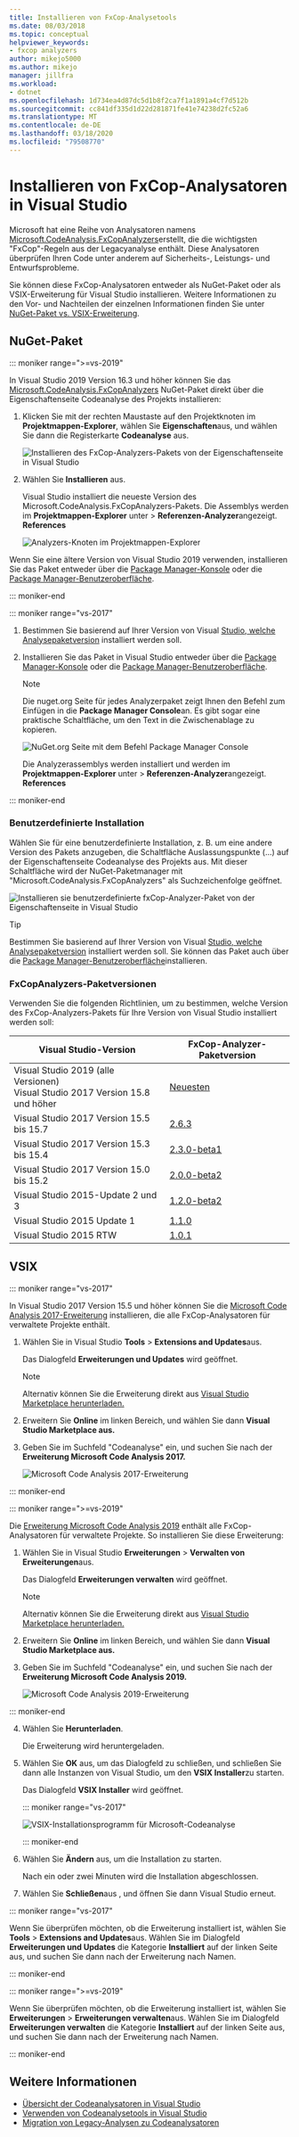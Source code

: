 ```yaml
---
title: Installieren von FxCop-Analysetools
ms.date: 08/03/2018
ms.topic: conceptual
helpviewer_keywords:
- fxcop analyzers
author: mikejo5000
ms.author: mikejo
manager: jillfra
ms.workload:
- dotnet
ms.openlocfilehash: 1d734ea4d87dc5d1b8f2ca7f1a1891a4cf7d512b
ms.sourcegitcommit: cc841df335d1d22d281871fe41e74238d2fc52a6
ms.translationtype: MT
ms.contentlocale: de-DE
ms.lasthandoff: 03/18/2020
ms.locfileid: "79508770"
---
```

# <a name="install-fxcop-analyzers-in-visual-studio"></a>Installieren von FxCop-Analysatoren in Visual Studio

Microsoft hat eine Reihe von Analysatoren namens [Microsoft.CodeAnalysis.FxCopAnalyzers](https://www.nuget.org/packages/Microsoft.CodeAnalysis.FxCopAnalyzers)erstellt, die die wichtigsten "FxCop"-Regeln aus der Legacyanalyse enthält. Diese Analysatoren überprüfen Ihren Code unter anderem auf Sicherheits-, Leistungs- und Entwurfsprobleme.

Sie können diese FxCop-Analysatoren entweder als NuGet-Paket oder als VSIX-Erweiterung für Visual Studio installieren. Weitere Informationen zu den Vor- und Nachteilen der einzelnen Informationen finden Sie unter [NuGet-Paket vs. VSIX-Erweiterung](roslyn-analyzers-overview.md#nuget-package-versus-vsix-extension).

## <a name="nuget-package"></a>NuGet-Paket

::: moniker range=">=vs-2019"

In Visual Studio 2019 Version 16.3 und höher können Sie das [Microsoft.CodeAnalysis.FxCopAnalyzers](https://www.nuget.org/packages/Microsoft.CodeAnalysis.FxCopAnalyzers) NuGet-Paket direkt über die Eigenschaftenseite Codeanalyse des Projekts installieren:

1. Klicken Sie mit der rechten Maustaste auf den Projektknoten im **Projektmappen-Explorer**, wählen Sie **Eigenschaften**aus, und wählen Sie dann die Registerkarte **Codeanalyse** aus.

   ![Installieren des FxCop-Analyzers-Pakets von der Eigenschaftenseite in Visual Studio](media/install-fxcop-properties-page.png)

2. Wählen Sie **Installieren** aus.

   Visual Studio installiert die neueste Version des Microsoft.CodeAnalysis.FxCopAnalyzers-Pakets. Die Assemblys werden im **Projektmappen-Explorer** unter > **Referenzen-Analyzer**angezeigt. **References**

   ![Analyzers-Knoten im Projektmappen-Explorer](media/solution-explorer-analyzers-node.png)

Wenn Sie eine ältere Version von Visual Studio 2019 verwenden, installieren Sie das Paket entweder über die [Package Manager-Konsole](/nuget/quickstart/install-and-use-a-package-in-visual-studio#package-manager-console) oder die [Package Manager-Benutzeroberfläche](/nuget/quickstart/install-and-use-a-package-in-visual-studio#package-manager-console).

::: moniker-end

::: moniker range="vs-2017"

1. Bestimmen Sie basierend auf Ihrer Version von Visual [Studio, welche Analysepaketversion](#fxcopanalyzers-package-versions) installiert werden soll.

2. Installieren Sie das Paket in Visual Studio entweder über die [Package Manager-Konsole](/nuget/quickstart/install-and-use-a-package-in-visual-studio#package-manager-console) oder die [Package Manager-Benutzeroberfläche](/nuget/quickstart/install-and-use-a-package-in-visual-studio#package-manager-console).

   > [!NOTE]
   > Die nuget.org Seite für jedes Analyzerpaket zeigt Ihnen den Befehl zum Einfügen in die **Package Manager Console**an. Es gibt sogar eine praktische Schaltfläche, um den Text in die Zwischenablage zu kopieren.
   >
   > ![NuGet.org Seite mit dem Befehl Package Manager Console](media/nuget-package-manager-command.png)

   Die Analyzerassemblys werden installiert und werden im **Projektmappen-Explorer** unter > **Referenzen-Analyzer**angezeigt. **References**

::: moniker-end

### <a name="custom-installation"></a>Benutzerdefinierte Installation

Wählen Sie für eine benutzerdefinierte Installation, z. B. um eine andere Version des Pakets anzugeben, die Schaltfläche Auslassungspunkte (...) auf der Eigenschaftenseite Codeanalyse des Projekts aus. Mit dieser Schaltfläche wird der NuGet-Paketmanager mit "Microsoft.CodeAnalysis.FxCopAnalyzers" als Suchzeichenfolge geöffnet.

![Installieren sie benutzerdefinierte fxCop-Analyzer-Paket von der Eigenschaftenseite in Visual Studio](media/install-fxcop-properties-page-ellipsis.png)

> [!TIP]
> Bestimmen Sie basierend auf Ihrer Version von Visual [Studio, welche Analysepaketversion](#fxcopanalyzers-package-versions) installiert werden soll. Sie können das Paket auch über die [Package Manager-Benutzeroberfläche](/nuget/quickstart/install-and-use-a-package-in-visual-studio#package-manager-console)installieren.

### <a name="fxcopanalyzers-package-versions"></a>FxCopAnalyzers-Paketversionen

Verwenden Sie die folgenden Richtlinien, um zu bestimmen, welche Version des FxCop-Analyzers-Pakets für Ihre Version von Visual Studio installiert werden soll:

| Visual Studio-Version | FxCop-Analyzer-Paketversion |
| - | - |
| Visual Studio 2019 (alle Versionen)<br />Visual Studio 2017 Version 15.8 und höher | [Neuesten](https://www.nuget.org/packages/Microsoft.CodeAnalysis.FxCopAnalyzers/) |
| Visual Studio 2017 Version 15.5 bis 15.7 | [2.6.3](https://www.nuget.org/packages/Microsoft.CodeAnalysis.FxCopAnalyzers/2.6.3) |
| Visual Studio 2017 Version 15.3 bis 15.4 | [2.3.0-beta1](https://www.nuget.org/packages/Microsoft.CodeAnalysis.FxCopAnalyzers/2.3.0-beta1) |
| Visual Studio 2017 Version 15.0 bis 15.2 | [2.0.0-beta2](https://www.nuget.org/packages/Microsoft.CodeAnalysis.FxCopAnalyzers/2.0.0-beta2) |
| Visual Studio 2015-Update 2 und 3 | [1.2.0-beta2](https://www.nuget.org/packages/Microsoft.CodeAnalysis.FxCopAnalyzers/1.2.0-beta2) |
| Visual Studio 2015 Update 1 | [1.1.0](https://www.nuget.org/packages/Microsoft.CodeAnalysis.FxCopAnalyzers/1.1.0) |
| Visual Studio 2015 RTW | [1.0.1](https://www.nuget.org/packages/Microsoft.CodeAnalysis.FxCopAnalyzers/1.0.1) |

## <a name="vsix"></a>VSIX

::: moniker range="vs-2017"

In Visual Studio 2017 Version 15.5 und höher können Sie die [Microsoft Code Analysis 2017-Erweiterung](https://marketplace.visualstudio.com/items?itemName=VisualStudioPlatformTeam.MicrosoftCodeAnalysis2017) installieren, die alle FxCop-Analysatoren für verwaltete Projekte enthält.

1. Wählen Sie in Visual Studio **Tools** > **Extensions and Updates**aus.

   Das Dialogfeld **Erweiterungen und Updates** wird geöffnet.

   > [!NOTE]
   > Alternativ können Sie die Erweiterung direkt aus [Visual Studio Marketplace herunterladen.](https://marketplace.visualstudio.com/items?itemName=VisualStudioPlatformTeam.MicrosoftCodeAnalysis2017)

2. Erweitern Sie **Online** im linken Bereich, und wählen Sie dann **Visual Studio Marketplace aus.**

3. Geben Sie im Suchfeld "Codeanalyse" ein, und suchen Sie nach der **Erweiterung Microsoft Code Analysis 2017.**

   ![Microsoft Code Analysis 2017-Erweiterung](media/extensions-and-updates-code-analysis.png)

::: moniker-end

::: moniker range=">=vs-2019"

Die [Erweiterung Microsoft Code Analysis 2019](https://marketplace.visualstudio.com/items?itemName=VisualStudioPlatformTeam.MicrosoftCodeAnalysis2019) enthält alle FxCop-Analysatoren für verwaltete Projekte. So installieren Sie diese Erweiterung:

1. Wählen Sie in Visual Studio **Erweiterungen** > **Verwalten von Erweiterungen**aus.

   Das Dialogfeld **Erweiterungen verwalten** wird geöffnet.

   > [!NOTE]
   > Alternativ können Sie die Erweiterung direkt aus [Visual Studio Marketplace herunterladen.](https://marketplace.visualstudio.com/items?itemName=VisualStudioPlatformTeam.MicrosoftCodeAnalysis2019)

2. Erweitern Sie **Online** im linken Bereich, und wählen Sie dann **Visual Studio Marketplace aus.**

3. Geben Sie im Suchfeld "Codeanalyse" ein, und suchen Sie nach der **Erweiterung Microsoft Code Analysis 2019.**

   ![Microsoft Code Analysis 2019-Erweiterung](media/manage-extensions-code-analysis.png)

::: moniker-end

4. Wählen Sie **Herunterladen**.

   Die Erweiterung wird heruntergeladen.

5. Wählen Sie **OK** aus, um das Dialogfeld zu schließen, und schließen Sie dann alle Instanzen von Visual Studio, um den **VSIX Installer**zu starten.

   Das Dialogfeld **VSIX Installer** wird geöffnet.

   ::: moniker range="vs-2017"

   ![VSIX-Installationsprogramm für Microsoft-Codeanalyse](media/vsix-installer-code-analysis.png)

   ::: moniker-end

6. Wählen Sie **Ändern** aus, um die Installation zu starten.

   Nach ein oder zwei Minuten wird die Installation abgeschlossen.

7. Wählen Sie **Schließen**aus , und öffnen Sie dann Visual Studio erneut.

::: moniker range="vs-2017"

Wenn Sie überprüfen möchten, ob die Erweiterung installiert ist, wählen Sie **Tools** > **Extensions and Updates**aus. Wählen Sie im Dialogfeld **Erweiterungen und Updates** die Kategorie **Installiert** auf der linken Seite aus, und suchen Sie dann nach der Erweiterung nach Namen.

::: moniker-end

::: moniker range=">=vs-2019"

Wenn Sie überprüfen möchten, ob die Erweiterung installiert ist, wählen Sie **Erweiterungen** > **Erweiterungen verwalten**aus. Wählen Sie im Dialogfeld **Erweiterungen verwalten** die Kategorie **Installiert** auf der linken Seite aus, und suchen Sie dann nach der Erweiterung nach Namen.

::: moniker-end

## <a name="see-also"></a>Weitere Informationen

- [Übersicht der Codeanalysatoren in Visual Studio](../code-quality/roslyn-analyzers-overview.md)
- [Verwenden von Codeanalysetools in Visual Studio](../code-quality/use-roslyn-analyzers.md)
- [Migration von Legacy-Analysen zu Codeanalysatoren](../code-quality/migrate-from-legacy-analysis-to-fxcop-analyzers.md)
